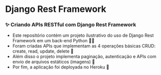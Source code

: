 # Django Rest Framework
### ✨ Criando APIs RESTful com Django Rest Framework

- Este repositório contém um projeto ilustrativo do uso de Django Rest Framework em um back-end Python 👩‍💻
- Foram criadas APIs que implementam as 4 operações básicas CRUD: create, read, update, delete 🤖
- Além disso o projeto implementa paginação, autenticação e APIs com envio de arquivos estáticos (imagens) 🤳
- Por fim, a aplicação foi deployada no Heroku 🚀

